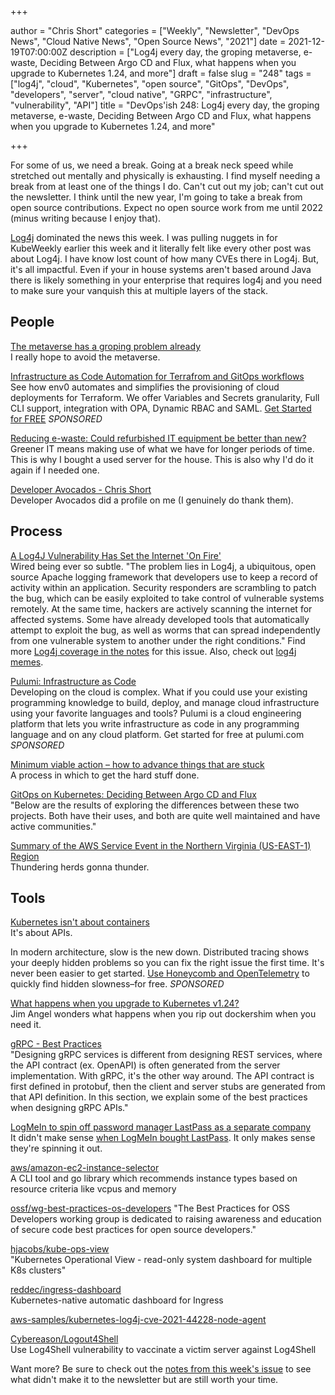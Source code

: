 +++

author = "Chris Short"
categories = ["Weekly", "Newsletter", "DevOps News", "Cloud Native News", "Open Source News", "2021"]
date = 2021-12-19T07:00:00Z
description = ["Log4j every day, the groping metaverse, e-waste, Deciding Between Argo CD and Flux, what happens when you upgrade to Kubernetes 1.24, and more"]
draft = false
slug = "248"
tags = ["log4j", "cloud", "Kubernetes", "open source", "GitOps", "DevOps", "developers", "server", "cloud native", "GRPC", "infrastructure", "vulnerability", "API"]
title = "DevOps'ish 248: Log4j every day, the groping metaverse, e-waste, Deciding Between Argo CD and Flux, what happens when you upgrade to Kubernetes 1.24, and more"

+++

For some of us, we need a break. Going at a break neck speed while stretched out mentally and physically is exhausting. I find myself needing a break from at least one of the things I do. Can't cut out my job; can't cut out the newsletter. I think until the new year, I'm going to take a break from open source contributions. Expect no open source work from me until 2022 (minus writing because I enjoy that).

[Log4j](/248/notes/#log4j) dominated the news this week. I was pulling nuggets in for KubeWeekly earlier this week and it literally felt like every other post was about Log4j. I have know lost count of how many CVEs there in Log4j. But, it's all impactful. Even if your in house systems aren't based around Java there is likely something in your enterprise that requires log4j and you need to make sure your vanquish this at multiple layers of the stack.

## People

[The metaverse has a groping problem already](https://www.technologyreview.com/2021/12/16/1042516/the-metaverse-has-a-groping-problem/)  
I really hope to avoid the metaverse.

[Infrastructure as Code Automation for Terrafrom and GitOps workflows](https://www.env0.com/infrastructure-as-code-automation?utm_campaign=devopsish&utm_source=nativeads&utm_medium=newsletter)  
See how env0 automates and simplifies the provisioning of cloud deployments for Terraform. We offer Variables and Secrets granularity, Full CLI support, integration with OPA, Dynamic RBAC and SAML. [Get Started for FREE](https://www.env0.com/infrastructure-as-code-automation?utm_campaign=devopsish&utm_source=nativeads&utm_medium=newsletter) *SPONSORED*

[Reducing e-waste: Could refurbished IT equipment be better than new?](https://www.wholegraindigital.com/blog/refurbished-it/)  
Greener IT means making use of what we have for longer periods of time. This is why I bought a used server for the house. This is also why I'd do it again if I needed one.

[Developer Avocados - Chris Short](https://avocados.dev/adventcado/2021/12/15/chris-short/)  
Developer Avocados did a profile on me (I genuinely do thank them). 

## Process

[A Log4J Vulnerability Has Set the Internet 'On Fire'](https://www.wired.com/story/log4j-flaw-hacking-internet/)  
Wired being ever so subtle. "The problem lies in Log4j, a ubiquitous, open source Apache logging framework that developers use to keep a record of activity within an application. Security responders are scrambling to patch the bug, which can be easily exploited to take control of vulnerable systems remotely. At the same time, hackers are actively scanning the internet for affected systems. Some have already developed tools that automatically attempt to exploit the bug, as well as worms that can spread independently from one vulnerable system to another under the right conditions." Find more [Log4j coverage in the notes](/248/notes/#log4j) for this issue. Also, check out [log4j memes](https://log4jmemes.com/).

[Pulumi: Infrastructure as Code](https://www.pulumi.com/?utm_source=devopsish&utm_medium=sponsored-link&utm_campaign=iac)  
Developing on the cloud is complex. What if you could use your existing programming knowledge to build, deploy, and manage cloud infrastructure using your favorite languages and tools? Pulumi is a cloud engineering platform that lets you write infrastructure as code in any programming language and on any cloud platform. Get started for free at pulumi.com *SPONSORED*

[Minimum viable action – how to advance things that are stuck](https://www.eficode.com/blog/minimum-viable-action-how-to-advance-things-that-are-stuck)  
A process in which to get the hard stuff done.

[GitOps on Kubernetes: Deciding Between Argo CD and Flux](https://thenewstack.io/gitops-on-kubernetes-deciding-between-argo-cd-and-flux/)  
"Below are the results of exploring the differences between these two projects. Both have their uses, and both are quite well maintained and have active communities."

[Summary of the AWS Service Event in the Northern Virginia (US-EAST-1) Region](https://aws.amazon.com/message/12721/)  
Thundering herds gonna thunder.

## Tools

[Kubernetes isn't about containers](https://joshgav.github.io/2021/12/16/kubernetes-isnt-about-containers.html)  
It's about APIs.

In modern architecture, slow is the new down. Distributed tracing shows your deeply hidden problems so you can fix the right issue the first time. It's never been easier to get started. [Use Honeycomb and OpenTelemetry](https://ui.honeycomb.io/signup?&utm_source=devopsish&utm_medium=newsletter&utm_campaign=ad&utm_content=product-signup) to quickly find hidden slowness–for free. *SPONSORED*

[What happens when you upgrade to Kubernetes v1.24?](https://jimangel.io/post/dockershim-kubernetes-v1.24/)  
Jim Angel wonders what happens when you rip out dockershim when you need it.

[gRPC - Best Practices](https://kreya.app/blog/grpc-best-practices/)  
"Designing gRPC services is different from designing REST services, where the API contract (ex. OpenAPI) is often generated from the server implementation. With gRPC, it's the other way around. The API contract is first defined in protobuf, then the client and server stubs are generated from that API definition. In this section, we explain some of the best practices when designing gRPC APIs."

[LogMeIn to spin off password manager LastPass as a separate company](https://siliconangle.com/2021/12/14/logmein-spin-off-password-manager-lastpass-separate-company/)  
It didn't make sense [when LogMeIn bought LastPass](https://chrisshort.net/lastpass-sells-out-to-logmein/). It only makes sense they're spinning it out.

[aws/amazon-ec2-instance-selector](https://github.com/aws/amazon-ec2-instance-selector)  
A CLI tool and go library which recommends instance types based on resource criteria like vcpus and memory

[ossf/wg-best-practices-os-developers](https://github.com/ossf/wg-best-practices-os-developers)
"The Best Practices for OSS Developers working group is dedicated to raising awareness and education of secure code best practices for open source developers."

[hjacobs/kube-ops-view](https://codeberg.org/hjacobs/kube-ops-view)  
"Kubernetes Operational View - read-only system dashboard for multiple K8s clusters"

[reddec/ingress-dashboard](https://github.com/reddec/ingress-dashboard)  
Kubernetes-native automatic dashboard for Ingress

[aws-samples/kubernetes-log4j-cve-2021-44228-node-agent](https://github.com/aws-samples/kubernetes-log4j-cve-2021-44228-node-agent)

[Cybereason/Logout4Shell](https://github.com/Cybereason/Logout4Shell)  
Use Log4Shell vulnerability to vaccinate a victim server against Log4Shell

Want more? Be sure to check out the [notes from this week's issue](https://github.com/chris-short/devopsish.com/blob/main/content/post/248/notes.md) to see what didn't make it to the newsletter but are still worth your time.

